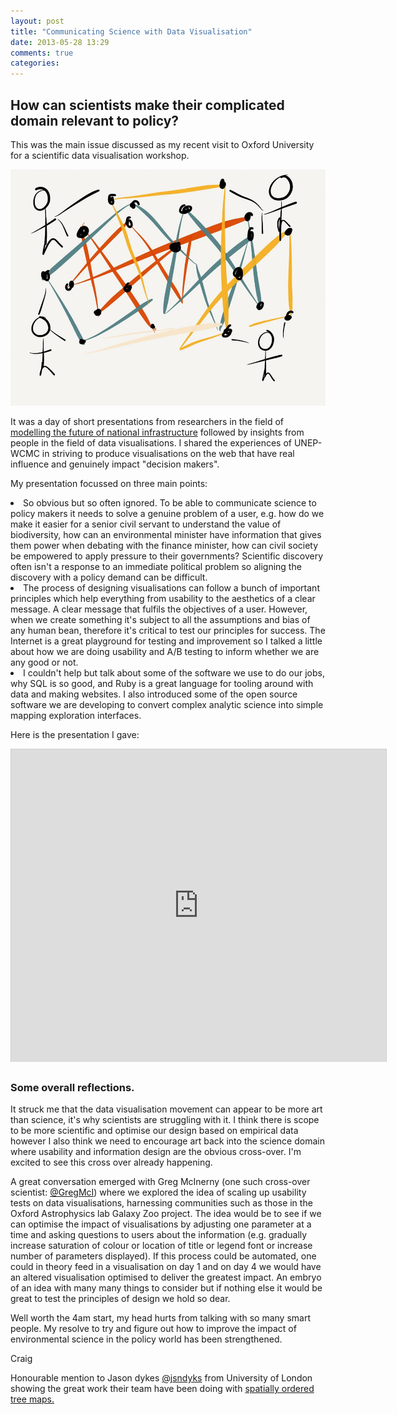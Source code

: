 ```yaml
---
layout: post
title: "Communicating Science with Data Visualisation"
date: 2013-05-28 13:29
comments: true
categories: 
---
```


<h2>How can scientists make their complicated domain relevant to policy? </h2>

This was the main issue discussed as my recent visit to Oxford University for a scientific data visualisation workshop.


<img src="/images/network_cm.jpg" alt="Where do you prod the model"/>


It was a day of short presentations from researchers in the field of <a href='http://www.itrc.org.uk/'>modelling the future of national infrastructure</a> followed by insights from people in the field of data visualisations.  I shared the experiences of UNEP-WCMC in striving to produce visualisations on the web that have real influence and genuinely impact "decision makers".  

My presentation focussed on three main points:

<li>So obvious but so often ignored.  To be able to communicate science to policy makers it needs to solve a genuine problem of a user, e.g. how do we make it easier for a senior civil servant to understand the value of biodiversity, how can an environmental minister have information that gives them power when debating with the finance minister, how can civil society be empowered to apply pressure to their governments?  Scientific discovery often isn't a response to an immediate political problem so aligning the discovery with a policy demand can be difficult.</li>

<li>The process of designing visualisations can follow a bunch of important principles which help everything from usability to the aesthetics of a clear message.  A clear message that fulfils the objectives of a user.  However, when we create something it's subject to all the assumptions and bias of any human bean, therefore it's critical to test our principles for success.  The Internet is a great playground for testing and improvement so I talked a little about how we are doing usability and A/B testing to inform whether we are any good or not.</li>

<li>I couldn't help but talk about some of the software we use to do our jobs, why SQL is so good, and Ruby is a great language for tooling around with data and making websites.  I also introduced some of the open source software we are developing to convert complex analytic science into simple mapping exploration interfaces.</li>

Here is the presentation I gave:

<iframe src="https://speakerdeck.com/player/d296dfc0a501013011a756f3ceb81f38" width="600" height="500" frameborder="0" marginwidth="0" marginheight="0" scrolling="no" style="border:1px solid #CCC;border-width:1px 1px 0;margin-bottom:5px" allowfullscreen webkitallowfullscreen mozallowfullscreen> </iframe>


<p></p><p></p>
<h3>Some overall reflections.</h3>

<p>It struck me that the data visualisation movement can appear to be more art than science, it's why scientists are struggling with it.  I think there is scope to be more scientific and optimise our design based on empirical data however I also think we need to encourage art back into the science domain where usability and information design are the obvious cross-over.  I'm excited to see this cross over already happening.</p>

<p>A great conversation emerged with Greg McInerny (one such cross-over scientist:  <a href='https://twitter.com/GregMcI'>@GregMcI</a>) where we explored the idea of scaling up usability tests on data visualisations, harnessing communities such as those in the Oxford Astrophysics lab Galaxy Zoo project.  The idea would be to see if we can optimise the impact of visualisations by adjusting one parameter at a time and asking questions to users about the information (e.g. gradually increase saturation of colour or location of title or legend font or increase number of parameters displayed).  If this process could be automated, one could in theory feed in a visualisation on day 1 and on day 4 we would have an altered visualisation optimised to deliver the greatest impact.  An embryo of an idea with many many things to consider but if nothing else it would be great to test the principles of design we hold so dear.</p>

Well worth the 4am start, my head hurts from talking with so many smart people.  My resolve to try and figure out how to improve the impact of environmental science in the policy world has been strengthened.

Craig

Honourable mention to Jason dykes <a href='https://twitter.com/jsndyks'>@jsndyks</a> from University of London showing the great work their team have been doing with <a href='http://www.gicentre.org/organisation/is/research/giCentre/index.html'>spatially ordered tree maps.</a>